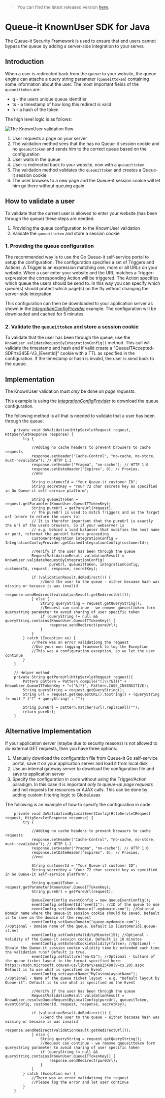 >You can fínd the latest released version [here](https://github.com/queueit/KnownUser.V3.JAVA/releases/latest).

# Queue-it KnownUser SDK for Java 
The Queue-it Security Framework is used to ensure that end users cannot bypass the queue by adding a server-side integration to your server. 
## Introduction
When a user is redirected back from the queue to your website, the queue engine can attache a query string parameter (`queueittoken`) containing some information about the user. 
The most important fields of the `queueittoken` are:

 - q - the users unique queue identifier
 - ts - a timestamp of how long this redirect is valid
 - h - a hash of the token


The high level logic is as follows:

![The KnownUser validation flow](https://github.com/queueit/KnownUser.V3.JAVA/blob/master/Documentation/KnownUserFlow.png)

 1. User requests a page on your server
 2. The validation method sees that the has no Queue-it session cookie and no `queueittoken` and sends him to the correct queue based on the configuration
 3. User waits in the queue
 4. User is redirected back to your website, now with a `queueittoken`
 5. The validation method validates the `queueittoken` and creates a Queue-it session cookie
 6. The user browses to a new page and the Queue-it session cookie will let him go there without queuing again

## How to validate a user
To validate that the current user is allowed to enter your website (has been through the queue) these steps are needed:

 1. Providing the queue configuration to the KnownUser validation
 2. Validate the `queueittoken` and store a session cookie


### 1. Providing the queue configuration
The recommended way is to use the Go Queue-it self-service portal to setup the configuration. 
The configuration specifies a set of Triggers and Actions. A Trigger is an expression matching one, more or all URLs on your website. 
When a user enter your website and the URL matches a Trigger-expression the corresponding Action will be triggered. 
The Action specifies which queue the users should be send to. 
In this way you can specify which queue(s) should protect which page(s) on the fly without changing the server-side integration.

This configuration can then be downloaded to your application server as shown in the *[IntegrationConfigProvider](https://github.com/queueit/KnownUser.V3.JAVA/blob/master/Documentation/IntegrationConfigProvider.java)* example. 
The configuration will be downloaded and cached for 5 minutes. 

### 2. Validate the `queueittoken` and store a session cookie
To validate that the user has been through the queue, use the `KnownUser.validateRequestByIntegrationConfig()` method. 
This call will validate the timestamp and hash and if valid create a "QueueITAccepted-SDFrts345E-V3_[EventId]" cookie with a TTL as specified in the configuration.
If the timestamp or hash is invalid, the user is send back to the queue.


## Implementation
The KnownUser validation must *only* be done on *page requests*. 

This example is using the *[IntegrationConfigProvider](https://github.com/queueit/KnownUser.V3.JAVA/blob/master/Documentation/IntegrationConfigProvider.java)* to download the queue configuration. 

The following method is all that is needed to validate that a user has been through the queue:
```
    private void doValidation(HttpServletRequest request, HttpServletResponse response) {
        try {
        
            //Adding no cache headers to prevent browsers to cache requests
            response.setHeader("Cache-Control", "no-cache, no-store, must-revalidate"); // HTTP 1.1
            response.setHeader("Pragma", "no-cache"); // HTTP 1.0
            response.setDateHeader("Expires", 0); // Proxies.
            //end
            
            String customerId = "Your Queue-it customer ID";
            String secretKey = "Your 72 char secrete key as specified in Go Queue-it self-service platform";

            String queueitToken = request.getParameter(KnownUser.QueueITTokenKey);
            String pureUrl = getPureUrl(request);
            // The pureUrl is used to match Triggers and as the Target url (where to return the users to)
            // It is therefor important that the pureUrl is exactly the url of the users browsers. So if your webserver is 
            // e.g. behind a load balancer that modifies the host name or port, reformat the pureUrl before proceeding
            CustomerIntegration integrationConfig = IntegrationConfigProvider.getCachedIntegrationConfig(customerId);

            //Verify if the user has been through the queue
            RequestValidationResult validationResult = KnownUser.validateRequestByIntegrationConfig(
                    pureUrl, queueitToken, integrationConfig, customerId, request, response, secretKey);

            if (validationResult.doRedirect()) {
                //Send the user to the queue - either becuase hash was missing or becuase is was invalid
                response.sendRedirect(validationResult.getRedirectUrl());
            } else {
                String queryString = request.getQueryString();
                //Request can continue - we remove queueittoken form querystring parameter to avoid sharing of user specific token
                if (queryString != null && queryString.contains(KnownUser.QueueITTokenKey)) {
                    response.sendRedirect(pureUrl);
                }
            }
        } catch (Exception ex) {
            //There was an error validationg the request
            //Use your own logging framework to log the Exception
            //This was a configuration exception, so we let the user continue            
        }
    }
    
    // Helper method
    private String getPureUrl(HttpServletRequest request){
        Pattern pattern = Pattern.compile("([\\?&])(" + KnownUser.QueueITTokenKey + "=[^&]*)", Pattern.CASE_INSENSITIVE);
        String queryString = request.getQueryString();
        String url = request.getRequestURL().toString() + (queryString != null ? ("?" + queryString) : "");

        String pureUrl = pattern.matcher(url).replaceAll("");
        return pureUrl;
    }
```


## Alternative Implementation
If your application server (maybe due to security reasons) is not allowed to do external GET requests, then you have three options:

1. Manually download the configuration file from Queue-it Go self-service portal, save it on your application server and load it from local disk
2. Use an internal gateway server to download the configuration file and save to application server
3. Specify the configuration in code without using the Trigger/Action paradigm. In this case it is important *only to queue-up page requests* and not requests for resources or AJAX calls. 
This can be done by adding custom filtering logic to Global.asax 


The following is an example of how to specify the configuration in code:
 
```
    private void doValidationByLocalEventConfig(HttpServletRequest request, HttpServletResponse response) {
        try {
 
            //Adding no cache headers to prevent browsers to cache requests
            response.setHeader("Cache-Control", "no-cache, no-store, must-revalidate"); // HTTP 1.1
            response.setHeader("Pragma", "no-cache"); // HTTP 1.0
            response.setDateHeader("Expires", 0); // Proxies.
            //end
                         
            String customerId = "Your Queue-it customer ID";
            String secretKey = "Your 72 char secrete key as specified in Go Queue-it self-service platform";

            String queueitToken = request.getParameter(KnownUser.QueueITTokenKey);
            String pureUrl = getPureUrl(request);
            
            QueueEventConfig eventConfig = new QueueEventConfig();
            eventConfig.setEventId("event1"); //ID of the queue to use           
            eventConfig.setCookieDomain(".mydomain.com"); //Optional - Domain name where the Queue-it session cookie should be saved. Default is to save on the domain of the request
            eventConfig.setQueueDomain("queue.mydomain.com"); //Optional - Domian name of the queue. Default is [CustomerId].queue-it.net
            eventConfig.setCookieValidityMinute(15); //Optional - Validity of the Queue-it session cookie. Default is 10 minutes
            eventConfig.setExtendCookieValidity(false); //Optional - Should the Queue-it session cookie validity time be extended each time the validation runs? Default is true.
            eventConfig.setCulture("en-US"); //Optional - Culture of the queue ticket layout in the format specified here: https://msdn.microsoft.com/en-us/library/ee825488(v=cs.20).aspx Default is to use what is specified on Event
            eventConfig.setLayoutName("MyCustomLayoutName"); //Optional - Name of the queue ticket layout - e.g. "Default layout by Queue-it". Default is to use what is specified on the Event
            
            //Verify if the user has been through the queue
            RequestValidationResult validationResult = KnownUser.resolveQueueRequestByLocalConfig(pureUrl, queueitToken, eventConfig, customerId, request, response, secretKey);

            if (validationResult.doRedirect()) {
                //Send the user to the queue - either becuase hash was missing or becuase is was invalid
                response.sendRedirect(validationResult.getRedirectUrl());
            } else {
                String queryString = request.getQueryString();
                //Request can continue - we remove queueittoken form querystring parameter to avoid sharing of user specific token
                if (queryString != null && queryString.contains(KnownUser.QueueITTokenKey)) {
                    response.sendRedirect(pureUrl);
                }
            }
        } catch (Exception ex) {
            //There was an error validationg the request
            //Please log the error and let user continue            
        }
    }
```
